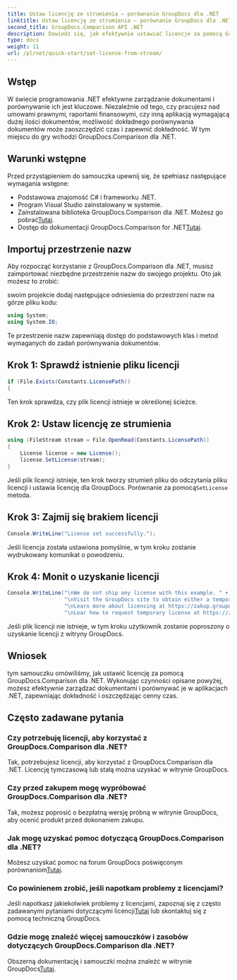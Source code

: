 ```yaml
---
title: Ustaw licencję ze strumienia — porównanie GroupDocs dla .NET
linktitle: Ustaw licencję ze strumienia — porównanie GroupDocs dla .NET
second_title: GroupDocs.Comparison API .NET
description: Dowiedz się, jak efektywnie ustawiać licencje za pomocą GroupDocs.Comparison dla .NET. Dzięki temu samouczkowi zapewnisz dokładność dokumentów i zaoszczędzisz czas.
type: docs
weight: 11
url: /pl/net/quick-start/set-license-from-stream/
---
```

## Wstęp
W świecie programowania .NET efektywne zarządzanie dokumentami i porównywanie ich jest kluczowe. Niezależnie od tego, czy pracujesz nad umowami prawnymi, raportami finansowymi, czy inną aplikacją wymagającą dużej ilości dokumentów, możliwość dokładnego porównywania dokumentów może zaoszczędzić czas i zapewnić dokładność. W tym miejscu do gry wchodzi GroupDocs.Comparison dla .NET. 
## Warunki wstępne
Przed przystąpieniem do samouczka upewnij się, że spełniasz następujące wymagania wstępne:
- Podstawowa znajomość C# i frameworku .NET.
- Program Visual Studio zainstalowany w systemie.
-  Zainstalowana biblioteka GroupDocs.Comparison dla .NET. Możesz go pobrać[Tutaj](https://releases.groupdocs.com/comparison/net/).
-  Dostęp do dokumentacji GroupDocs.Comparison for .NET[Tutaj](https://reference.groupdocs.com/comparison/net/).

## Importuj przestrzenie nazw
Aby rozpocząć korzystanie z GroupDocs.Comparison dla .NET, musisz zaimportować niezbędne przestrzenie nazw do swojego projektu. Oto jak możesz to zrobić:

swoim projekcie dodaj następujące odniesienia do przestrzeni nazw na górze pliku kodu:
```csharp
using System;
using System.IO;
```
Te przestrzenie nazw zapewniają dostęp do podstawowych klas i metod wymaganych do zadań porównywania dokumentów.

## Krok 1: Sprawdź istnienie pliku licencji
```csharp
if (File.Exists(Constants.LicensePath))
{
```
Ten krok sprawdza, czy plik licencji istnieje w określonej ścieżce.
## Krok 2: Ustaw licencję ze strumienia
```csharp
using (FileStream stream = File.OpenRead(Constants.LicensePath))
{
    License license = new License();
    license.SetLicense(stream);
}
```
 Jeśli plik licencji istnieje, ten krok tworzy strumień pliku do odczytania pliku licencji i ustawia licencję dla GroupDocs. Porównanie za pomocą`SetLicense` metoda.
## Krok 3: Zajmij się brakiem licencji
```csharp
Console.WriteLine("License set successfully.");
```
Jeśli licencja została ustawiona pomyślnie, w tym kroku zostanie wydrukowany komunikat o powodzeniu.
## Krok 4: Monit o uzyskanie licencji
```csharp
Console.WriteLine("\nWe do not ship any license with this example. " +
                  "\nVisit the GroupDocs site to obtain either a temporary or permanent license. " +
                  "\nLearn more about licensing at https://zakup.groupdocs.com/faqs/licensing. " +
                  "\nLear how to request temporary license at https://zakup.groupdocs.com/tymczasowa-licencja.”);
```
Jeśli plik licencji nie istnieje, w tym kroku użytkownik zostanie poproszony o uzyskanie licencji z witryny GroupDocs.

## Wniosek
tym samouczku omówiliśmy, jak ustawić licencję za pomocą GroupDocs.Comparison dla .NET. Wykonując czynności opisane powyżej, możesz efektywnie zarządzać dokumentami i porównywać je w aplikacjach .NET, zapewniając dokładność i oszczędzając cenny czas.
## Często zadawane pytania
### Czy potrzebuję licencji, aby korzystać z GroupDocs.Comparison dla .NET?
Tak, potrzebujesz licencji, aby korzystać z GroupDocs.Comparison dla .NET. Licencję tymczasową lub stałą można uzyskać w witrynie GroupDocs.
### Czy przed zakupem mogę wypróbować GroupDocs.Comparison dla .NET?
Tak, możesz poprosić o bezpłatną wersję próbną w witrynie GroupDocs, aby ocenić produkt przed dokonaniem zakupu.
### Jak mogę uzyskać pomoc dotyczącą GroupDocs.Comparison dla .NET?
 Możesz uzyskać pomoc na forum GroupDocs poświęconym porównaniom[Tutaj](https://forum.groupdocs.com/c/comparison/12).
### Co powinienem zrobić, jeśli napotkam problemy z licencjami?
 Jeśli napotkasz jakiekolwiek problemy z licencjami, zapoznaj się z często zadawanymi pytaniami dotyczącymi licencji[Tutaj](https://purchase.groupdocs.com/faqs/licensing) lub skontaktuj się z pomocą techniczną GroupDocs.
### Gdzie mogę znaleźć więcej samouczków i zasobów dotyczących GroupDocs.Comparison dla .NET?
 Obszerną dokumentację i samouczki można znaleźć w witrynie GroupDocs[Tutaj](https://reference.groupdocs.com/comparison/net/).